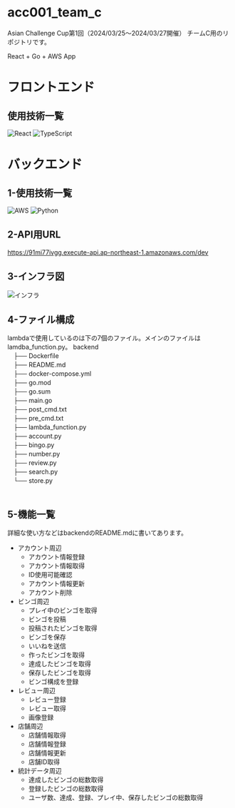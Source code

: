 # acc001_team_c
Asian Challenge Cup第1回（2024/03/25〜2024/03/27開催） チームC用のリポジトリです。

React + Go + AWS App

# フロントエンド
## 使用技術一覧
![React](https://camo.qiitausercontent.com/c4a40a6ab784af30bdd4e6b51956362ad4139d9a/68747470733a2f2f696d672e736869656c64732e696f2f62616467652f2d52656163742d3230323332413f7374796c653d666f722d7468652d6261646765266c6f676f3d7265616374266c6f676f436f6c6f723d363144414642)
![TypeScript](https://camo.qiitausercontent.com/a1c82dde1e505a2f11e0575cf726515a7112e072/68747470733a2f2f696d672e736869656c64732e696f2f62616467652f2d547970655363726970742d3030303030302e7376673f7374796c653d666f722d7468652d6261646765266c6f676f3d74797065736372697074266c6f676f436f6c6f723d363144414642)


# バックエンド
## 1-使用技術一覧
![AWS](https://camo.qiitausercontent.com/80f7178661d22fbadfb685d5a336059bb829c25a/68747470733a2f2f696d672e736869656c64732e696f2f62616467652f2d416d617a6f6e2532306177732d3233324633452e7376673f6c6f676f3d616d617a6f6e2d617773267374796c653d666f722d7468652d6261646765)
![Python](https://camo.qiitausercontent.com/eb8e0216005c7badaaa4bf7eb2be4d177990d747/68747470733a2f2f696d672e736869656c64732e696f2f62616467652f2d507974686f6e2d4632433633432e7376673f6c6f676f3d707974686f6e267374796c653d666f722d7468652d6261646765)

## 2-API用URL

<https://91mi77ivgg.execute-api.ap-northeast-1.amazonaws.com/dev>

## 3-インフラ図

![インフラ](https://github.com/AsianBridge/acc001_team_c/assets/142758536/80a4f68d-5fdb-4d4a-b8e8-da69a611f83e)

## 4-ファイル構成
lambdaで使用しているのは下の7個のファイル。メインのファイルはlamdba_function.py。
backend  
　├── Dockerfile  
　├── README.md  
　├── docker-compose.yml  
　├── go.mod  
　├── go.sum  
　├── main.go  
　├── post_cmd.txt  
　├── pre_cmd.txt  
　├── lambda_function.py  
　├── account.py  
　├── bingo.py  
　├── number.py  
　├── review.py  
　├── search.py  
　└── store.py  
　　

## 5-機能一覧
詳細な使い方などはbackendのREADME.mdに書いてあります。
* アカウント周辺
  * アカウント情報登録
  * アカウント情報取得
  * ID使用可能確認
  * アカウント情報更新
  * アカウント削除
* ビンゴ周辺
  * プレイ中のビンゴを取得
  * ビンゴを投稿
  * 投稿されたビンゴを取得
  * ビンゴを保存
  * いいねを送信
  * 作ったビンゴを取得
  * 達成したビンゴを取得
  * 保存したビンゴを取得
  * ビンゴ構成を登録
* レビュー周辺
  * レビュー登録
  * レビュー取得
  * 画像登録
* 店舗周辺
  * 店舗情報取得
  * 店舗情報登録
  * 店舗情報更新
  * 店舗ID取得
* 統計データ周辺
  * 達成したビンゴの総数取得
  * 登録したビンゴの総数取得
  * ユーザ数、達成、登録、プレイ中、保存したビンゴの総数取得
